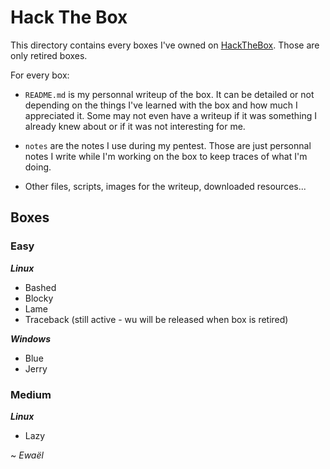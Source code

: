 # Hack The Box

This directory contains every boxes I've owned on [HackTheBox](https://www.hackthebox.eu/home). Those are only retired boxes.

For every box:

- `README.md` is my personnal writeup of the box. It can be detailed or not depending on the things I've learned with the box and how much I appreciated it. Some may not even have a writeup if it was something I already knew about or if it was not interesting for me.

- `notes` are the notes I use during my pentest. Those are just personnal notes I write while I'm working on the box to keep traces of what I'm doing.

- Other files, scripts, images for the writeup, downloaded resources...

## Boxes

### Easy

***Linux***

* Bashed
* Blocky
* Lame
* Traceback (still active - wu will be released when box is retired)

***Windows***

* Blue
* Jerry

### Medium

***Linux***

* Lazy

~ *Ewaël*

